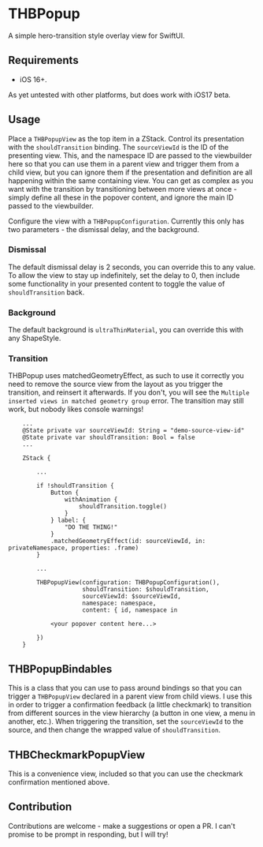 # THBPopup

A simple hero-transition style overlay view for SwiftUI.

## Requirements

- iOS 16+.

As yet untested with other platforms, but does work with iOS17 beta.

## Usage

Place a `THBPopupView` as the top item in a ZStack. Control its presentation with the `shouldTransition` binding. The `sourceViewId` is the ID of the presenting view. This, and the namespace ID are passed to the viewbuilder here so that you can use them in a parent view and trigger them from a child view, but you can ignore them if the presentation and definition are all happening within the same containing view.
You can get as complex as you want with the transition by transitioning between more views at once - simply define all these in the popover content, and ignore the main ID passed to the viewbuilder.

Configure the view with a `THBPopupConfiguration`. Currently this only has two parameters - the dismissal delay, and the background.

### Dismissal

The default dismissal delay is 2 seconds, you can override this to any value. To allow the view to stay up indefinitely, set the delay to 0, then include some functionality in your presented content to toggle the value of `shouldTransition` back.

### Background

The default background is `ultraThinMaterial`, you can override this with any ShapeStyle.

### Transition

THBPopup uses matchedGeometryEffect, as such to use it correctly you need to remove the source view from the layout as you trigger the transition, and reinsert it afterwards. If you don't, you will see the `Multiple inserted views in matched geometry group` error. The transition may still work, but nobody likes console warnings!

```
    ...
    @State private var sourceViewId: String = "demo-source-view-id"
    @State private var shouldTransition: Bool = false
    ...

    ZStack {
    
        ...
        
        if !shouldTransition {
            Button {
                withAnimation {
                    shouldTransition.toggle()
                }
            } label: {
                "DO THE THING!"
            }
            .matchedGeometryEffect(id: sourceViewId, in: privateNamespace, properties: .frame)
        }
        
        ...
    
        THBPopupView(configuration: THBPopupConfiguration(),
                     shouldTransition: $shouldTransition,
                     sourceViewId: $sourceViewId,
                     namespace: namespace,
                     content: { id, namespace in
                     
            <your popover content here...>
                     
        })
    }
```

## THBPopupBindables

This is a class that you can use to pass around bindings so that you can trigger a `THBPopupView` declared in a parent view from child views.
I use this in order to trigger a confirmation feedback (a little checkmark) to transition from different sources in the view hierarchy (a button in one view, a menu in another, etc.). When triggering the transition, set the `sourceViewId` to the source, and then change the wrapped value of `shouldTransition`.

## THBCheckmarkPopupView

This is a convenience view, included so that you can use the checkmark confirmation mentioned above.

## Contribution

Contributions are welcome - make a suggestions or open a PR. I can't promise to be prompt in responding, but I will try!
